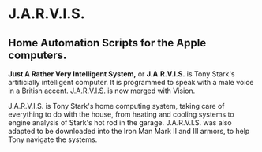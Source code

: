# J.A.R.V.I.S.
## Home Automation Scripts for the Apple computers.
<p><strong>Just A Rather Very Intelligent System,</strong> or <strong>J.A.R.V.I.S.</strong>  is Tony Stark's artificially intelligent  computer. It is programmed to speak with a male voice in a British accent. J.A.R.V.I.S. is now merged with Vision. </p>

<p>J.A.R.V.I.S. is Tony Stark's home computing system, taking care of everything to do with the house, from heating and cooling systems to engine analysis of Stark's hot rod in the garage. J.A.R.V.I.S. was also adapted to be downloaded into the Iron Man Mark II and III armors, to help Tony navigate the systems. </p>
